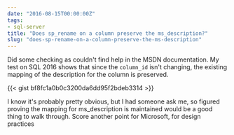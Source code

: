 ```yaml
---
date: "2016-08-15T00:00:00Z"
tags:
- sql-server
title: "Does sp_rename on a column preserve the ms_description?"
slug: "does-sp-rename-on-a-column-preserve-the-ms-description"
---
```


Did some checking as couldn't find help in the MSDN documentation. My test on SQL 2016 shows that since the `column_id` isn't changing, the existing mapping of the description for the column is preserved.

{{< gist bf8fc1a0b0c3200da6dd95f2bdeb3314 >}}


I know it's probably pretty obvious, but I had someone ask me, so figured proving the mapping for ms_description is maintained would be a good thing to walk through. Score another point for Microsoft, for design practices
